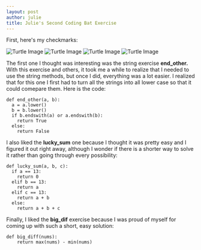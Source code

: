 ```yaml
---
layout: post
author: julie
title: Julie's Second Coding Bat Exercise
---
```


First, here's my checkmarks:

![Turtle Image](http://imgur.com/JuPqneq)
![Turtle Image](http://imgur.com/Baj9FiR)
![Turtle Image](http://imgur.com/mQaRugX)
![Turtle Image](http://imgur.com/QogGbkv)

The first one I thought was interesting was the string exercise **end_other.** With this exercise and others, it took me a while to realize that I needed to use the string methods, but once I did, everything was a lot easier. I realized that for this one I first had to turn all the strings into all lower case so that it could comepare them.  Here is the code:

```
def end_other(a, b):
  a = a.lower()
  b = b.lower()
  if b.endswith(a) or a.endswith(b):
    return True
  else:
    return False  
```

I also liked the **lucky_sum** one because I thought it was pretty easy and I figured it out right away, although I wonder if there is a shorter way to solve it rather than going through every possibility:

```
def lucky_sum(a, b, c):
  if a == 13:
    return 0
  elif b == 13:
    return a
  elif c == 13:
    return a + b
  else:
    return a + b + c 
```

Finally, I liked the **big_dif** exercise because I was proud of myself for coming up with such a short, easy solution:
```
def big_diff(nums):
    return max(nums) - min(nums) 
```



